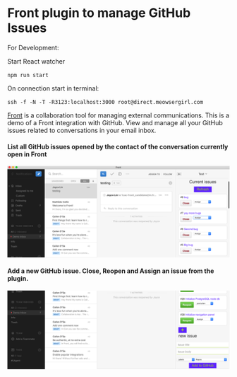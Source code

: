 # Front plugin to manage GitHub Issues

For Development:

Start React watcher

    npm run start

On connection start in terminal:

    ssh -f -N -T -R3123:localhost:3000 root@direct.meowsergirl.com


[Front](https://frontapp.com/) is a collaboration tool for managing external communications.  This is a demo of a Front integration with GitHub.  View and manage all your GitHub issues related to conversations in your email inbox.

#### List all GitHub issues opened by the contact of the conversation currently open in Front 
![list issues](https://github.com/loopDelicious/front2/blob/master/src/img/listIssues.png)        

#### Add a new GitHub issue.  Close, Reopen and Assign an issue from the plugin.
![new issue](https://github.com/loopDelicious/front2/blob/master/src/img/addIssue.png)   
 
 


